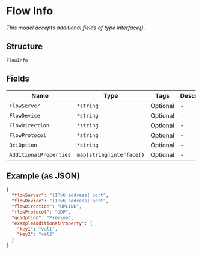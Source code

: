 
# Flow Info

*This model accepts additional fields of type interface{}.*

## Structure

`FlowInfo`

## Fields

| Name | Type | Tags | Description |
|  --- | --- | --- | --- |
| `FlowServer` | `*string` | Optional | - |
| `FlowDevice` | `*string` | Optional | - |
| `FlowDirection` | `*string` | Optional | - |
| `FlowProtocol` | `*string` | Optional | - |
| `QciOption` | `*string` | Optional | - |
| `AdditionalProperties` | `map[string]interface{}` | Optional | - |

## Example (as JSON)

```json
{
  "flowServer": "[IPv6 address]:port",
  "flowDevice": "[IPv6 address]:port",
  "flowDirection": "UPLINK",
  "flowProtocol": "UDP",
  "qciOption": "Premium",
  "exampleAdditionalProperty": {
    "key1": "val1",
    "key2": "val2"
  }
}
```

